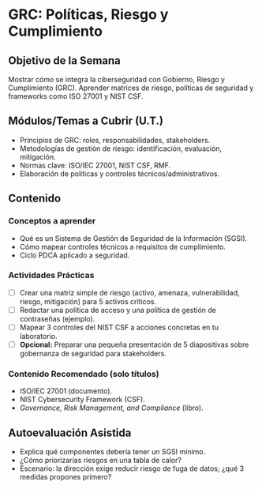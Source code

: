 # GRC: Políticas, Riesgo y Cumplimiento

## Objetivo de la Semana
Mostrar cómo se integra la ciberseguridad con Gobierno, Riesgo y Cumplimiento (GRC). Aprender matrices de riesgo, políticas de seguridad y frameworks como ISO 27001 y NIST CSF.

## Módulos/Temas a Cubrir (U.T.)
- Principios de GRC: roles, responsabilidades, stakeholders.
- Metodologías de gestión de riesgo: identificación, evaluación, mitigación.
- Normas clave: ISO/IEC 27001, NIST CSF, RMF.
- Elaboración de políticas y controles técnicos/administrativos.

## Contenido

### Conceptos a aprender
- Qué es un Sistema de Gestión de Seguridad de la Información (SGSI).
- Cómo mapear controles técnicos a requisitos de cumplimiento.
- Ciclo PDCA aplicado a seguridad.

### Actividades Prácticas
- [ ] Crear una matriz simple de riesgo (activo, amenaza, vulnerabilidad, riesgo, mitigación) para 5 activos críticos.
- [ ] Redactar una política de acceso y una política de gestión de contraseñas (ejemplo).
- [ ] Mapear 3 controles del NIST CSF a acciones concretas en tu laboratorio.
- [ ] **Opcional:** Preparar una pequeña presentación de 5 diapositivas sobre gobernanza de seguridad para stakeholders.

### Contenido Recomendado (solo títulos)
- ISO/IEC 27001 (documento).
- NIST Cybersecurity Framework (CSF).
- *Governance, Risk Management, and Compliance* (libro).

## Autoevaluación Asistida
- Explica qué componentes debería tener un SGSI mínimo.
- ¿Cómo priorizarías riesgos en una tabla de calor?
- Escenario: la dirección exige reducir riesgo de fuga de datos; ¿qué 3 medidas propones primero?
